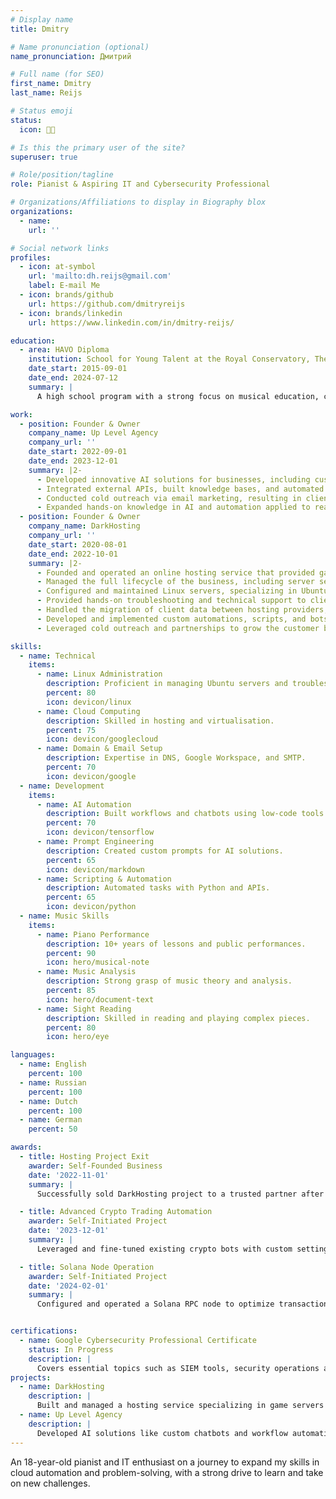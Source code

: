 ```yaml
---
# Display name
title: Dmitry

# Name pronunciation (optional)
name_pronunciation: Дмитрий

# Full name (for SEO)
first_name: Dmitry
last_name: Reijs

# Status emoji
status:
  icon: 👨‍💻

# Is this the primary user of the site?
superuser: true

# Role/position/tagline
role: Pianist & Aspiring IT and Cybersecurity Professional

# Organizations/Affiliations to display in Biography blox
organizations:
  - name: 
    url: ''

# Social network links
profiles:
  - icon: at-symbol
    url: 'mailto:dh.reijs@gmail.com'
    label: E-mail Me
  - icon: brands/github
    url: https://github.com/dmitryreijs
  - icon: brands/linkedin
    url: https://www.linkedin.com/in/dmitry-reijs/

education:
  - area: HAVO Diploma
    institution: School for Young Talent at the Royal Conservatory, The Hague
    date_start: 2015-09-01
    date_end: 2024-07-12
    summary: |
      A high school program with a strong focus on musical education, combining private piano lessons, in-depth training in music theory and history, and participation in choir, designed to develop advanced musicianship alongside academic studies.

work:
  - position: Founder & Owner
    company_name: Up Level Agency
    company_url: ''
    date_start: 2022-09-01
    date_end: 2023-12-01
    summary: |2-
      - Developed innovative AI solutions for businesses, including custom chatbots and automated workflows using platforms like Voiceflow and Botpress.
      - Integrated external APIs, built knowledge bases, and automated processes with Python scripts.
      - Conducted cold outreach via email marketing, resulting in client meetings and a successful website project.
      - Expanded hands-on knowledge in AI and automation applied to real-world scenarios.
  - position: Founder & Owner
    company_name: DarkHosting
    company_url: ''
    date_start: 2020-08-01
    date_end: 2022-10-01
    summary: |2-
      - Founded and operated an online hosting service that provided game and web hosting solutions for FiveM, Minecraft, and other platforms.
      - Managed the full lifecycle of the business, including server setup, VPS reselling, automation, customer support, and client onboarding.
      - Configured and maintained Linux servers, specializing in Ubuntu, utilizing WHMCS and Pterodactyl for automated billing and server management.
      - Provided hands-on troubleshooting and technical support to clients, resolving issues related to server downtime, configuration errors, and performance optimization.
      - Handled the migration of client data between hosting providers, utilizing SFTP and other automation tools to streamline processes.
      - Developed and implemented custom automations, scripts, and bots to improve service efficiency and reduce manual workloads.
      - Leveraged cold outreach and partnerships to grow the customer base, ultimately providing hosting services to a variety of small to mid-sized clients.

skills:
  - name: Technical
    items:
      - name: Linux Administration
        description: Proficient in managing Ubuntu servers and troubleshooting.
        percent: 80
        icon: devicon/linux
      - name: Cloud Computing
        description: Skilled in hosting and virtualisation.
        percent: 75
        icon: devicon/googlecloud
      - name: Domain & Email Setup
        description: Expertise in DNS, Google Workspace, and SMTP.
        percent: 70
        icon: devicon/google
  - name: Development
    items:
      - name: AI Automation
        description: Built workflows and chatbots using low-code tools.
        percent: 70
        icon: devicon/tensorflow
      - name: Prompt Engineering
        description: Created custom prompts for AI solutions.
        percent: 65
        icon: devicon/markdown
      - name: Scripting & Automation
        description: Automated tasks with Python and APIs.
        percent: 65
        icon: devicon/python
  - name: Music Skills
    items:
      - name: Piano Performance
        description: 10+ years of lessons and public performances.
        percent: 90
        icon: hero/musical-note
      - name: Music Analysis
        description: Strong grasp of music theory and analysis.
        percent: 85
        icon: hero/document-text
      - name: Sight Reading
        description: Skilled in reading and playing complex pieces.
        percent: 80
        icon: hero/eye

languages:
  - name: English
    percent: 100
  - name: Russian
    percent: 100
  - name: Dutch
    percent: 100
  - name: German
    percent: 50

awards:
  - title: Hosting Project Exit
    awarder: Self-Founded Business
    date: '2022-11-01'
    summary: |
      Successfully sold DarkHosting project to a trusted partner after two years of building and managing the hosting service.

  - title: Advanced Crypto Trading Automation
    awarder: Self-Initiated Project
    date: '2023-12-01'
    summary: |
      Leveraged and fine-tuned existing crypto bots with custom settings to optimize trading strategies, enabling efficient coin-sniping and maximizing profits during volatile market conditions.

  - title: Solana Node Operation
    awarder: Self-Initiated Project
    date: '2024-02-01'
    summary: |
      Configured and operated a Solana RPC node to optimize transaction speeds, allowing faster transaction processing and improved profitability in decentralized trading.


certifications:
  - name: Google Cybersecurity Professional Certificate
    status: In Progress
    description: |
      Covers essential topics such as SIEM tools, security operations automation, and cyber risk management.
projects:
  - name: DarkHosting
    description: |
      Built and managed a hosting service specializing in game servers and cloud solutions, offering automated tools and exceptional support to clients.
  - name: Up Level Agency
    description: |
      Developed AI solutions like custom chatbots and workflow automations for businesses, with a focus on innovation and client satisfaction.
---
```


An 18-year-old pianist and IT enthusiast on a journey to expand my skills in cloud automation and problem-solving, with a strong drive to learn and take on new challenges.